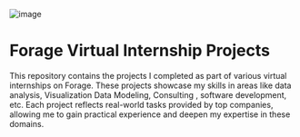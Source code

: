 ![image](https://github.com/user-attachments/assets/cc3cf6a7-8622-4c90-9463-254da4fd563b)

# Forage Virtual Internship Projects
This repository contains the projects I completed as part of various virtual internships on Forage. These projects showcase my skills in areas like data analysis, Visualization Data Modeling, Consulting , software development, etc. Each project reflects real-world tasks provided by top companies, allowing me to gain practical experience and deepen my expertise in these domains.

